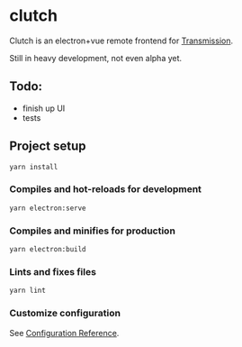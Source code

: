 # clutch

Clutch is an electron+vue remote frontend for [Transmission](https://github.com/transmission/transmission).

Still in heavy development, not even alpha yet.

## Todo:
* finish up UI
* tests



## Project setup
```
yarn install
```

### Compiles and hot-reloads for development
```
yarn electron:serve
```

### Compiles and minifies for production
```
yarn electron:build
```

### Lints and fixes files
```
yarn lint
```

### Customize configuration
See [Configuration Reference](https://cli.vuejs.org/config/).
